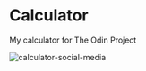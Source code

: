 # Calculator
My calculator for The Odin Project

![calculator-social-media](https://user-images.githubusercontent.com/3532195/129078487-14c6873a-85c2-40b8-9aea-71db8fbdb13a.png)
